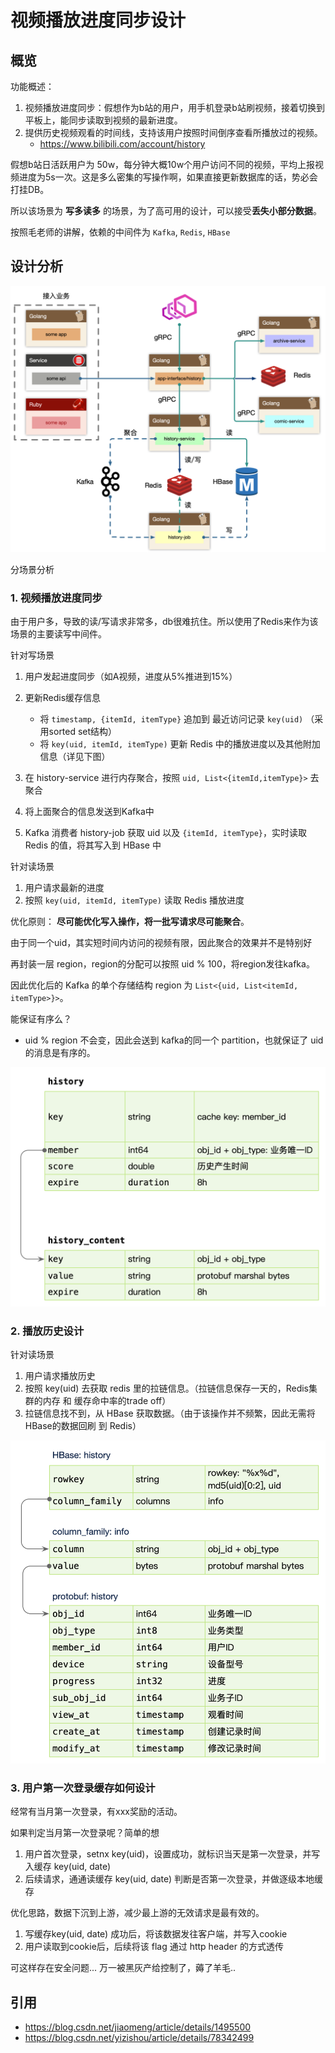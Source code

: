 # 视频播放进度同步设计

## 概览

功能概述：

1. 视频播放进度同步：假想作为b站的用户，用手机登录b站刷视频，接着切换到平板上，能同步读取到视频的最新进度。
2. 提供历史视频观看的时间线，支持该用户按照时间倒序查看所播放过的视频。
    - https://www.bilibili.com/account/history


假想b站日活跃用户为 50w，每分钟大概10w个用户访问不同的视频，平均上报视频进度为5s一次。这是多么密集的写操作啊，如果直接更新数据库的话，势必会打挂DB。

所以该场景为 **写多读多** 的场景，为了高可用的设计，可以接受**丢失小部分数据**。

按照毛老师的讲解，依赖的中间件为 `Kafka`, `Redis`, `HBase`

## 设计分析

![播放历史架构](./history.png)

分场景分析

### 1. 视频播放进度同步

由于用户多，导致的读/写请求非常多，db很难抗住。所以使用了Redis来作为该场景的主要读写中间件。

针对写场景

1. 用户发起进度同步（如A视频，进度从5%推进到15%）
2. 更新Redis缓存信息
    - 将 `timestamp, {itemId, itemType}` 追加到 最近访问记录 `key(uid)` （采用sorted set结构）
    - 将 `key(uid, itemId, itemType)` 更新 Redis 中的播放进度以及其他附加信息（详见下图）
     

3. 在 history-service 进行内存聚合，按照 `uid, List<{itemId,itemType}>` 去聚合
4. 将上面聚合的信息发送到Kafka中
5. Kafka 消费者 history-job 获取 uid 以及 `{itemId, itemType}`，实时读取 Redis 的值，将其写入到 HBase 中

针对读场景

1. 用户请求最新的进度
2. 按照 `key(uid, itemId, itemType)` 读取 Redis 播放进度


优化原则： **尽可能优化写入操作，将一批写请求尽可能聚合**。

由于同一个uid，其实短时间内访问的视频有限，因此聚合的效果并不是特别好

再封装一层 region，region的分配可以按照 uid % 100，将region发往kafka。

因此优化后的 Kafka 的单个存储结构 region 为 `List<{uid, List<itemId, itemType>}>`。

能保证有序么？

- uid % region 不会变，因此会送到 kafka的同一个 partition，也就保证了 uid 的消息是有序的。

![缓存设计](./history_cache.png)

### 2. 播放历史设计

针对读场景

1. 用户请求播放历史
2. 按照 key(uid) 去获取 redis 里的拉链信息。（拉链信息保存一天的，Redis集群的内存 和 缓存命中率的trade off）
3. 拉链信息找不到，从 HBase 获取数据。（由于该操作并不频繁，因此无需将HBase的数据回刷 到 Redis）


![HBase存储](./history_hbase.png)

### 3. 用户第一次登录缓存如何设计

经常有当月第一次登录，有xxx奖励的活动。

如果判定当月第一次登录呢？简单的想

1. 用户首次登录，setnx key(uid)，设置成功，就标识当天是第一次登录，并写入缓存 key(uid, date)
2. 后续请求，通通读缓存 key(uid, date) 判断是否第一次登录，并做逐级本地缓存

优化思路，数据下沉到上游，减少最上游的无效请求是最有效的。

1. 写缓存key(uid, date) 成功后，将该数据发往客户端，并写入cookie
2. 用户读取到cookie后，后续将该 flag 通过 http header 的方式透传

可这样存在安全问题... 万一被黑灰产给控制了，薅了羊毛..

## 引用

- https://blog.csdn.net/jiaomeng/article/details/1495500
- https://blog.csdn.net/yizishou/article/details/78342499
